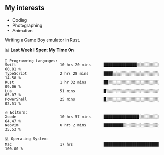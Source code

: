 ## My interests

- Coding
- Photographing
- Animation

Writing a Game Boy emulator in Rust.

<!--START_SECTION:waka-->
📊 **Last Week I Spent My Time On** 

```text
💬 Programming Languages: 
Swift                    10 hrs 20 mins      ███████████████░░░░░░░░░░   60.81 % 
TypeScript               2 hrs 28 mins       ████░░░░░░░░░░░░░░░░░░░░░   14.58 % 
Rust                     1 hr 32 mins        ██░░░░░░░░░░░░░░░░░░░░░░░   09.06 % 
Lua                      51 mins             █░░░░░░░░░░░░░░░░░░░░░░░░   05.07 % 
PowerShell               25 mins             █░░░░░░░░░░░░░░░░░░░░░░░░   02.51 % 

🔥 Editors: 
Xcode                    10 hrs 57 mins      ████████████████░░░░░░░░░   64.47 % 
Neovim                   6 hrs 2 mins        █████████░░░░░░░░░░░░░░░░   35.53 % 

💻 Operating System: 
Mac                      17 hrs              █████████████████████████   100.00 % 
```


<!--END_SECTION:waka-->
